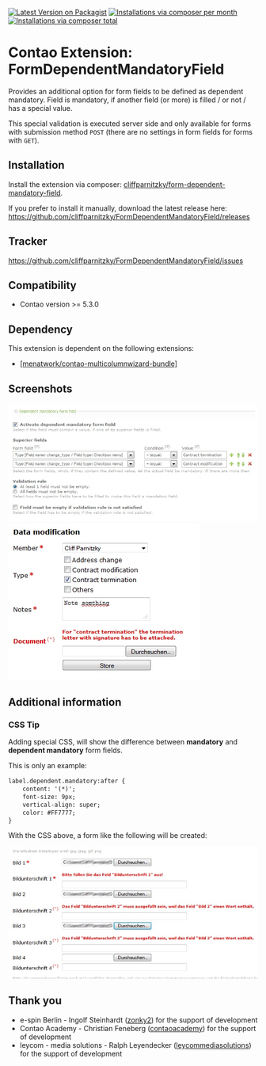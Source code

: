 [![Latest Version on Packagist](http://img.shields.io/packagist/v/cliffparnitzky/form-dependent-mandatory-field.svg?style=flat)](https://packagist.org/packages/cliffparnitzky/form-dependent-mandatory-field)
[![Installations via composer per month](http://img.shields.io/packagist/dm/cliffparnitzky/form-dependent-mandatory-field.svg?style=flat)](https://packagist.org/packages/cliffparnitzky/form-dependent-mandatory-field)
[![Installations via composer total](http://img.shields.io/packagist/dt/cliffparnitzky/form-dependent-mandatory-field.svg?style=flat)](https://packagist.org/packages/cliffparnitzky/form-dependent-mandatory-field)

# Contao Extension: FormDependentMandatoryField

Provides an additional option for form fields to be defined as dependent mandatory. Field is mandatory, if another field (or more) is filled / or not / has a special value.

This special validation is executed server side and only available for forms with submission method `POST` (there are no settings in form fields for forms with `GET`).


## Installation

Install the extension via composer: [cliffparnitzky/form-dependent-mandatory-field](https://packagist.org/packages/cliffparnitzky/form-dependent-mandatory-field).

If you prefer to install it manually, download the latest release here: https://github.com/cliffparnitzky/FormDependentMandatoryField/releases


## Tracker

https://github.com/cliffparnitzky/FormDependentMandatoryField/issues


## Compatibility

- Contao version >= 5.3.0


## Dependency

This extension is dependent on the following extensions:

- [[menatwork/contao-multicolumnwizard-bundle]](https://packagist.org/packages/menatwork/contao-multicolumnwizard-bundle)


## Screenshots

![Screenshot 1](screenshot1.jpg)
![Screenshot 2](screenshot2.jpg)


## Additional information

### CSS Tip

Adding special CSS, will show the difference between **mandatory** and **dependent mandatory** form fields.

This is only an example:

````
label.dependent.mandatory:after {
	content: '(*)';
	font-size: 9px;
	vertical-align: super;
	color: #FF7777;
}
````

With the CSS above, a form like the following will be created:

![Screenshot 3](screenshot3.jpg)


## Thank you

- e-spin Berlin - Ingolf Steinhardt ([zonky2](https://github.com/zonky2)) for the support of development
- Contao Academy - Christian Feneberg ([contaoacademy](https://github.com/contaoacademy)) for the support of development
- leycom - media solutions - Ralph Leyendecker ([leycommediasolutions](https://github.com/leycommediasolutions)) for the support of development
